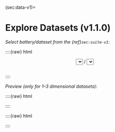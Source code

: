 





(sec:data-v1)=
# Explore Datasets (v1.1.0)




*Select battery/dataset from the {ref}`sec:suite-v1`:*

::::{raw} html
<form style="margin-bottom: 2em">

<div style="text-align: center">
<span id="select_prev" class="btn btn-neutral float-left" title="Previous dataset"><span class="fa fa-arrow-circle-left" aria-hidden="true"></span></span>

<select id="select_battery" name="select_battery" class="btn btn-neutral">
</select>
/
<select id="select_dataset" name="select_dataset" class="btn btn-neutral">
</select>

<span id="select_next" class="btn btn-neutral float-right" title="Next dataset"><span class="fa fa-arrow-circle-right" aria-hidden="true"></span></span>
</div>

</form>
::::


*Preview (only for 1–3 dimensional datasets):*

::::{raw} html

<div id="dataset_showcase">

</div>
::::




::::{raw} html
<script type="text/javascript">

var suite =
{"wut": {"circles": ["labels0"], "cross": ["labels0"], "graph": ["labels0"], "isolation": ["labels0"], "labirynth": ["labels0"], "mk1": ["labels0"], "mk2": ["labels0"], "mk3": ["labels0"], "mk4": ["labels0"], "olympic": ["labels0"], "smile": ["labels0", "labels1"], "stripes": ["labels0"], "trajectories": ["labels0"], "trapped_lovers": ["labels0"], "twosplashes": ["labels0"], "windows": ["labels0"], "x1": ["labels0"], "x2": ["labels0"], "x3": ["labels0"], "z1": ["labels0"], "z2": ["labels0"], "z3": ["labels0"]}, "sipu": {"a1": ["labels0"], "a2": ["labels0"], "a3": ["labels0"], "aggregation": ["labels0"], "birch1": ["labels0"], "birch2": ["labels0"], "compound": ["labels0", "labels1", "labels2", "labels3", "labels4"], "d31": ["labels0"], "flame": ["labels0", "labels1"], "jain": ["labels0"], "pathbased": ["labels0", "labels1"], "r15": ["labels0", "labels1", "labels2"], "s1": ["labels0"], "s2": ["labels0"], "s3": ["labels0"], "s4": ["labels0"], "spiral": ["labels0"], "unbalance": ["labels0"], "worms_2": ["labels0"], "worms_64": ["labels0"]}, "fcps": {"atom": ["labels0"], "chainlink": ["labels0"], "engytime": ["labels0", "labels1"], "hepta": ["labels0"], "lsun": ["labels0"], "target": ["labels0", "labels1"], "tetra": ["labels0"], "twodiamonds": ["labels0"], "wingnut": ["labels0"]}, "graves": {"dense": ["labels0"], "fuzzyx": ["labels0", "labels1", "labels2", "labels3", "labels4", "labels5"], "line": ["labels0"], "parabolic": ["labels0", "labels1"], "ring": ["labels0"], "ring_noisy": ["labels0"], "ring_outliers": ["labels0", "labels1"], "zigzag": ["labels0", "labels1"], "zigzag_noisy": ["labels0", "labels1"], "zigzag_outliers": ["labels0", "labels1"]}, "other": {"chameleon_t4_8k": ["labels0"], "chameleon_t5_8k": ["labels0"], "chameleon_t7_10k": ["labels0"], "chameleon_t8_8k": ["labels0"], "hdbscan": ["labels0"], "iris": ["labels0"], "iris5": ["labels0"], "square": ["labels0"]}, "uci": {"ecoli": ["labels0"], "glass": ["labels0"], "ionosphere": ["labels0"], "sonar": ["labels0"], "statlog": ["labels0"], "wdbc": ["labels0"], "wine": ["labels0"], "yeast": ["labels0"]}, "mnist": {"digits": ["labels0"], "fashion": ["labels0"]}, "g2mg": {"g2mg_1_10": ["labels0", "labels1"], "g2mg_1_20": ["labels0", "labels1"], "g2mg_1_30": ["labels0", "labels1"], "g2mg_1_40": ["labels0", "labels1"], "g2mg_1_50": ["labels0", "labels1"], "g2mg_1_60": ["labels0", "labels1"], "g2mg_1_70": ["labels0", "labels1"], "g2mg_1_80": ["labels0", "labels1"], "g2mg_1_90": ["labels0", "labels1"], "g2mg_2_10": ["labels0", "labels1"], "g2mg_2_20": ["labels0", "labels1"], "g2mg_2_30": ["labels0", "labels1"], "g2mg_2_40": ["labels0", "labels1"], "g2mg_2_50": ["labels0", "labels1"], "g2mg_2_60": ["labels0", "labels1"], "g2mg_2_70": ["labels0", "labels1"], "g2mg_2_80": ["labels0", "labels1"], "g2mg_2_90": ["labels0", "labels1"], "g2mg_4_10": ["labels0", "labels1"], "g2mg_4_20": ["labels0", "labels1"], "g2mg_4_30": ["labels0", "labels1"], "g2mg_4_40": ["labels0", "labels1"], "g2mg_4_50": ["labels0", "labels1"], "g2mg_4_60": ["labels0", "labels1"], "g2mg_4_70": ["labels0", "labels1"], "g2mg_4_80": ["labels0", "labels1"], "g2mg_4_90": ["labels0", "labels1"], "g2mg_8_10": ["labels0", "labels1"], "g2mg_8_20": ["labels0", "labels1"], "g2mg_8_30": ["labels0", "labels1"], "g2mg_8_40": ["labels0", "labels1"], "g2mg_8_50": ["labels0", "labels1"], "g2mg_8_60": ["labels0", "labels1"], "g2mg_8_70": ["labels0", "labels1"], "g2mg_8_80": ["labels0", "labels1"], "g2mg_8_90": ["labels0", "labels1"], "g2mg_16_10": ["labels0", "labels1"], "g2mg_16_20": ["labels0", "labels1"], "g2mg_16_30": ["labels0", "labels1"], "g2mg_16_40": ["labels0", "labels1"], "g2mg_16_50": ["labels0", "labels1"], "g2mg_16_60": ["labels0", "labels1"], "g2mg_16_70": ["labels0", "labels1"], "g2mg_16_80": ["labels0", "labels1"], "g2mg_16_90": ["labels0", "labels1"], "g2mg_32_10": ["labels0", "labels1"], "g2mg_32_20": ["labels0", "labels1"], "g2mg_32_30": ["labels0", "labels1"], "g2mg_32_40": ["labels0", "labels1"], "g2mg_32_50": ["labels0", "labels1"], "g2mg_32_60": ["labels0", "labels1"], "g2mg_32_70": ["labels0", "labels1"], "g2mg_32_80": ["labels0", "labels1"], "g2mg_32_90": ["labels0", "labels1"], "g2mg_64_10": ["labels0", "labels1"], "g2mg_64_20": ["labels0", "labels1"], "g2mg_64_30": ["labels0", "labels1"], "g2mg_64_40": ["labels0", "labels1"], "g2mg_64_50": ["labels0", "labels1"], "g2mg_64_60": ["labels0", "labels1"], "g2mg_64_70": ["labels0", "labels1"], "g2mg_64_80": ["labels0", "labels1"], "g2mg_64_90": ["labels0", "labels1"], "g2mg_128_10": ["labels0", "labels1"], "g2mg_128_20": ["labels0", "labels1"], "g2mg_128_30": ["labels0", "labels1"], "g2mg_128_40": ["labels0", "labels1"], "g2mg_128_50": ["labels0", "labels1"], "g2mg_128_60": ["labels0", "labels1"], "g2mg_128_70": ["labels0", "labels1"], "g2mg_128_80": ["labels0", "labels1"], "g2mg_128_90": ["labels0", "labels1"]}, "h2mg": {"h2mg_1_10": ["labels0", "labels1"], "h2mg_1_20": ["labels0", "labels1"], "h2mg_1_30": ["labels0", "labels1"], "h2mg_1_40": ["labels0", "labels1"], "h2mg_1_50": ["labels0", "labels1"], "h2mg_1_60": ["labels0", "labels1"], "h2mg_1_70": ["labels0", "labels1"], "h2mg_1_80": ["labels0", "labels1"], "h2mg_1_90": ["labels0", "labels1"], "h2mg_2_10": ["labels0", "labels1"], "h2mg_2_20": ["labels0", "labels1"], "h2mg_2_30": ["labels0", "labels1"], "h2mg_2_40": ["labels0", "labels1"], "h2mg_2_50": ["labels0", "labels1"], "h2mg_2_60": ["labels0", "labels1"], "h2mg_2_70": ["labels0", "labels1"], "h2mg_2_80": ["labels0", "labels1"], "h2mg_2_90": ["labels0", "labels1"], "h2mg_4_10": ["labels0", "labels1"], "h2mg_4_20": ["labels0", "labels1"], "h2mg_4_30": ["labels0", "labels1"], "h2mg_4_40": ["labels0", "labels1"], "h2mg_4_50": ["labels0", "labels1"], "h2mg_4_60": ["labels0", "labels1"], "h2mg_4_70": ["labels0", "labels1"], "h2mg_4_80": ["labels0", "labels1"], "h2mg_4_90": ["labels0", "labels1"], "h2mg_8_10": ["labels0", "labels1"], "h2mg_8_20": ["labels0", "labels1"], "h2mg_8_30": ["labels0", "labels1"], "h2mg_8_40": ["labels0", "labels1"], "h2mg_8_50": ["labels0", "labels1"], "h2mg_8_60": ["labels0", "labels1"], "h2mg_8_70": ["labels0", "labels1"], "h2mg_8_80": ["labels0", "labels1"], "h2mg_8_90": ["labels0", "labels1"], "h2mg_16_10": ["labels0", "labels1"], "h2mg_16_20": ["labels0", "labels1"], "h2mg_16_30": ["labels0", "labels1"], "h2mg_16_40": ["labels0", "labels1"], "h2mg_16_50": ["labels0", "labels1"], "h2mg_16_60": ["labels0", "labels1"], "h2mg_16_70": ["labels0", "labels1"], "h2mg_16_80": ["labels0", "labels1"], "h2mg_16_90": ["labels0", "labels1"], "h2mg_32_10": ["labels0", "labels1"], "h2mg_32_20": ["labels0", "labels1"], "h2mg_32_30": ["labels0", "labels1"], "h2mg_32_40": ["labels0", "labels1"], "h2mg_32_50": ["labels0", "labels1"], "h2mg_32_60": ["labels0", "labels1"], "h2mg_32_70": ["labels0", "labels1"], "h2mg_32_80": ["labels0", "labels1"], "h2mg_32_90": ["labels0", "labels1"], "h2mg_64_10": ["labels0", "labels1"], "h2mg_64_20": ["labels0", "labels1"], "h2mg_64_30": ["labels0", "labels1"], "h2mg_64_40": ["labels0", "labels1"], "h2mg_64_50": ["labels0", "labels1"], "h2mg_64_60": ["labels0", "labels1"], "h2mg_64_70": ["labels0", "labels1"], "h2mg_64_80": ["labels0", "labels1"], "h2mg_64_90": ["labels0", "labels1"], "h2mg_128_10": ["labels0", "labels1"], "h2mg_128_20": ["labels0", "labels1"], "h2mg_128_30": ["labels0", "labels1"], "h2mg_128_40": ["labels0", "labels1"], "h2mg_128_50": ["labels0", "labels1"], "h2mg_128_60": ["labels0", "labels1"], "h2mg_128_70": ["labels0", "labels1"], "h2mg_128_80": ["labels0", "labels1"], "h2mg_128_90": ["labels0", "labels1"]}}
;



function addToSelect(select_id, elems, selected=null) {
    let select = document.getElementById(select_id);
    while (select.lastChild) select.removeChild(select.lastChild);
    for (let battery in elems) {
        let opt = document.createElement("option");
        opt.value = opt.innerHTML = battery;
        if (selected) {
            if (battery == selected) opt.selected = true;
        }
        else {
            selected = battery;
        }
        select.appendChild(opt);
    }
    return selected;
}



let battery = location.hash.substring(1, location.hash.lastIndexOf("/"));
if (!(battery && (battery in suite))) battery = null;
battery = addToSelect("select_battery", suite, battery);

let dataset = location.hash.substring(location.hash.lastIndexOf("/")+1);
if (!(dataset && (dataset in suite[battery]))) dataset = null;
dataset = addToSelect("select_dataset", suite[battery], dataset);

location.hash = battery + "/" + dataset;


function selectNextDataset() {
    let select = document.getElementById('select_dataset');
    select.selectedIndex += 1;

    if (select.selectedIndex < 0) {
        let select2 = document.getElementById('select_battery');
        select2.selectedIndex += 1;
        if (select2.selectedIndex < 0)
            select2.selectedIndex = 0;

        let battery = select2.value;
        addToSelect("select_dataset", suite[battery]);

        select.selectedIndex = 0;
    }

    datasetChanged();
}


function selectPrevDataset() {
    let select = document.getElementById('select_dataset');
    select.selectedIndex -= 1;

    if (select.selectedIndex < 0) {
        let select2 = document.getElementById('select_battery');
        select2.selectedIndex -= 1;
        if (select2.selectedIndex < 0)
            select2.selectedIndex = select2.children.length-1;

        let battery = select2.value;
        addToSelect("select_dataset", suite[battery]);

        select.selectedIndex = select.children.length-1;
    }

    datasetChanged();
}



document.getElementById("select_prev").onclick = selectPrevDataset;
document.getElementById("select_next").onclick = selectNextDataset;



function datasetChanged() {
    let battery = document.getElementById("select_battery").value;
    let dataset = document.getElementById("select_dataset").value;
    location.hash = battery + "/" + dataset;
}


function batteryChanged() {
    let battery = document.getElementById("select_battery").value;
    addToSelect("select_dataset", suite[battery]);
    datasetChanged();
}

document.getElementById("select_dataset").onchange = datasetChanged;
document.getElementById("select_battery").onchange = batteryChanged;





function locationHashChanged()
{
//     els = document.getElementsByClassName("clustbench_browsable");
//     for (let i=0; i<els.length; i++)
//         els[i].style.display = "none";
//
//     var x = location.hash.substring(1);
//     if (x == "") return;
//     el = document.getElementById(x);
//     if (!el) return;
//     el.style.display = "block";

    var battery = location.hash.substring(1, location.hash.lastIndexOf("/"));
    var dataset = location.hash.substring(location.hash.lastIndexOf("/")+1);

    if (!((battery in suite) && (dataset in suite[battery]))) return;

    var labels = suite[battery][dataset];
    let showcase = document.getElementById("dataset_showcase");
    while (showcase.lastChild) showcase.removeChild(showcase.lastChild);

    let head = document.createElement("h2");
    head.innerHTML = battery + "/" + dataset;
    showcase.appendChild(head);

    for (let l in labels) {
//         let head = document.createElement("h3");
//         head.innerHTML = labels[l];
//         showcase.appendChild(head);

        let figure = document.createElement("figure");
        figure.class = "align-default"

        let img = document.createElement("img");
        img.title = img.alt = labels[l];
        img.src = "../_static/catalogue-v1/" + battery + "/" +
            dataset + "." + labels[l] + ".png";

        figure.appendChild(img);
        showcase.appendChild(figure);
    }


    head = document.createElement("h3");
    head.innerHTML = "Description";
    showcase.appendChild(head);

    let pre = document.createElement("pre");
    pre.id = "dataset_description";
    pre.text = "Description";
    showcase.appendChild(pre);

    let xhr = new XMLHttpRequest();
    xhr.onload = function() {
        document.getElementById("dataset_description").textContent = this.responseText;
    };
    xhr.open("GET", "../_static/catalogue-v1/" + battery + "/" +
            dataset + ".txt");
    xhr.send();
}




window.onhashchange = locationHashChanged;
locationHashChanged();
</script>
::::
